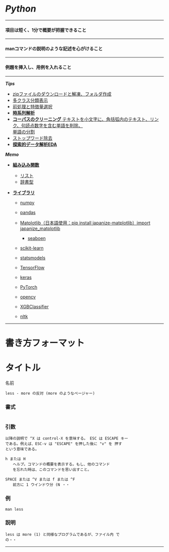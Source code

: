 # $Python$
---
#### 項目は短く、$1$分で概要が把握できること
---
#### manコマンドの説明のような記述を心がけること
---
#### 例題を挿入し、用例を入れること
---
**$Tips$**
- [zipファイルのダウンロードと解凍、フォルダ作成](./load_zip.md)
- [多クラス分類表示](./Library/classifier_plot.md)
- [前処理と特徴量選択](./Library/feature_selection.md)
- [**時系列解析**](./時系列解析.md)
- [**コーパスのクリーニング** テキストを小文字に、角括弧内のテキスト、リンク、句読点数字を含む単語を削除、<br>単語の分割](./コーパスのクリーニング.md)
- [ストップワード除去](./stopwords.md)
- [**探索的データ解析EDA**](./EDA.md)


**$Memo$**
- [**組み込み関数**](./Embedded.md)
  - [リスト](./Embedded/list.md)
  - [辞書型](./Dictionary/dictionary.md)

- [**ライブラリ**](./Library.md)
	- [numpy](./Library/numpy.md)
	- [pandas](./Library/pandas.md)
	- [Matplotlib（日本語使用：pip install japanize-matplotlib）import japanize_matplotlib](./Library/Matplotlib.md)
		- [seaboen](./Library/seaborn.md)
	- [scikit-learn](./Library/scikit-learn.md)
	- [statsmodels](./Library/statsmodels.md)

	- [TensorFlow](./Library/tensorflow.md)
	- [keras](./Library/keras.md)
	- [PyTorch](./Library/torch.md)

	- [opencv](./Library/opencv.md)

	- [XGBClassifier](./Library/scikit-learn/xgboost_XGBClassifier.md)

	- [nltk](./Library/nltk.md)



---
# 書き方フォーマット

# タイトル

名前

	less - more の反対 (more のようなページャー)

### 書式

```python

```

### 引数

	以降の説明で ^X は control-X を意味する。 ESC は ESCAPE キー
	である。例えば、ESC-v は "ESCAPE" を押した後に "v" を 押す
	という意味である。

	h または H
	　　ヘルプ。コマンドの概要を表示する。もし、他のコマンド
	　　を忘れた時は、このコマンドを思い出すこと。

	SPACE または ^V または f または ^F
	　　前方に 1 ウインドウ分 (N ・・

### 例

	man less

### 説明

	less は more (1) と同様なプログラムであるが、ファイル内 で
	の・・

---